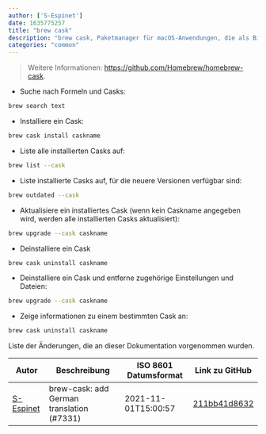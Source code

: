 ```yaml
---
author: ['S-Espinet']
date: 1635775257
title: "brew cask"
description: "brew cask, Paketmanager für macOS-Anwendungen, die als Binärdateien verteilt werden."
categories: "common"
---
```

> Weitere Informationen: <https://github.com/Homebrew/homebrew-cask>.

- Suche nach Formeln und Casks:

```bash
brew search text
```

- Installiere ein Cask:

```bash
brew cask install caskname
```

- Liste alle installierten Casks auf:

```bash
brew list --cask
```

- Liste installierte Casks auf, für die neuere Versionen verfügbar sind:

```bash
brew outdated --cask
```

- Aktualisiere ein installiertes Cask (wenn kein Caskname angegeben wird, werden alle installierten Casks aktualisiert):

```bash
brew upgrade --cask caskname
```

- Deinstalliere ein Cask

```bash
brew cask uninstall caskname
```

- Deinstalliere ein Cask und entferne zugehörige Einstellungen und Dateien:

```bash
brew upgrade --cask caskname
```

- Zeige informationen zu einem bestimmten Cask an:

```bash
brew cask uninstall caskname
```
Liste der Änderungen, die an dieser Dokumentation vorgenommen wurden.


Autor | Beschreibung | ISO 8601 Datumsformat | Link zu GitHub
------|-----|-----|-----
[S-Espinet](mailto:91517918+S-Espinet@users.noreply.github.com) | brew-cask: add German translation (#7331) | 2021-11-01T15:00:57 | [211bb41d8632](https://github.com/tldr-pages/tldr/commit/211bb41d86320341c3fa2f225941ef4db0ee96b9)

